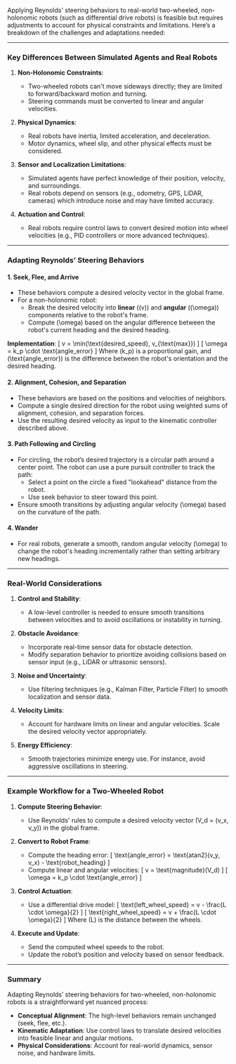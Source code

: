 Applying Reynolds' steering behaviors to real-world two-wheeled, non-holonomic robots (such as differential drive
robots) is feasible but requires adjustments to account for physical constraints and limitations. Here’s a breakdown of
the challenges and adaptations needed:

---

### Key Differences Between Simulated Agents and Real Robots

1. **Non-Holonomic Constraints**:
    - Two-wheeled robots can't move sideways directly; they are limited to forward/backward motion and turning.
    - Steering commands must be converted to linear and angular velocities.

2. **Physical Dynamics**:
    - Real robots have inertia, limited acceleration, and deceleration.
    - Motor dynamics, wheel slip, and other physical effects must be considered.

3. **Sensor and Localization Limitations**:
    - Simulated agents have perfect knowledge of their position, velocity, and surroundings.
    - Real robots depend on sensors (e.g., odometry, GPS, LiDAR, cameras) which introduce noise and may have limited
      accuracy.

4. **Actuation and Control**:
    - Real robots require control laws to convert desired motion into wheel velocities (e.g., PID controllers or more
      advanced techniques).

---

### Adapting Reynolds’ Steering Behaviors

#### 1. **Seek, Flee, and Arrive**

- These behaviors compute a desired velocity vector in the global frame.
- For a non-holonomic robot:
    - Break the desired velocity into **linear** (\(v\)) and **angular** (\(\omega\)) components relative to the robot's
      frame.
    - Compute \(\omega\) based on the angular difference between the robot's current heading and the desired heading.

**Implementation**:
\[
v = \min(\text{desired\_speed}, v_{\text{max}})
\]
\[
\omega = k_p \cdot \text{angle\_error}
\]
Where \(k_p\) is a proportional gain, and \(\text{angle\_error}\) is the difference between the robot's orientation and
the desired heading.

#### 2. **Alignment, Cohesion, and Separation**

- These behaviors are based on the positions and velocities of neighbors.
- Compute a single desired direction for the robot using weighted sums of alignment, cohesion, and separation forces.
- Use the resulting desired velocity as input to the kinematic controller described above.

#### 3. **Path Following and Circling**

- For circling, the robot’s desired trajectory is a circular path around a center point. The robot can use a pure
  pursuit controller to track the path:
    - Select a point on the circle a fixed "lookahead" distance from the robot.
    - Use seek behavior to steer toward this point.
- Ensure smooth transitions by adjusting angular velocity \(\omega\) based on the curvature of the path.

#### 4. **Wander**

- For real robots, generate a smooth, random angular velocity \(\omega\) to change the robot's heading incrementally
  rather than setting arbitrary new headings.

---

### Real-World Considerations

1. **Control and Stability**:
    - A low-level controller is needed to ensure smooth transitions between velocities and to avoid oscillations or
      instability in turning.

2. **Obstacle Avoidance**:
    - Incorporate real-time sensor data for obstacle detection.
    - Modify separation behavior to prioritize avoiding collisions based on sensor input (e.g., LiDAR or ultrasonic
      sensors).

3. **Noise and Uncertainty**:
    - Use filtering techniques (e.g., Kalman Filter, Particle Filter) to smooth localization and sensor data.

4. **Velocity Limits**:
    - Account for hardware limits on linear and angular velocities. Scale the desired velocity vector appropriately.

5. **Energy Efficiency**:
    - Smooth trajectories minimize energy use. For instance, avoid aggressive oscillations in steering.

---

### Example Workflow for a Two-Wheeled Robot

1. **Compute Steering Behavior**:
    - Use Reynolds' rules to compute a desired velocity vector \(V_d = (v_x, v_y)\) in the global frame.
2. **Convert to Robot Frame**:
    - Compute the heading error:
      \[
      \text{angle\_error} = \text{atan2}(v_y, v_x) - \text{robot\_heading}
      \]
    - Compute linear and angular velocities:
      \[
      v = \text{magnitude}(V_d)
      \]
      \[
      \omega = k_p \cdot \text{angle\_error}
      \]
3. **Control Actuation**:
    - Use a differential drive model:
      \[
      \text{left\_wheel\_speed} = v - \frac{L \cdot \omega}{2}
      \]
      \[
      \text{right\_wheel\_speed} = v + \frac{L \cdot \omega}{2}
      \]
      Where \(L\) is the distance between the wheels.

4. **Execute and Update**:
    - Send the computed wheel speeds to the robot.
    - Update the robot’s position and velocity based on sensor feedback.

---

### Summary

Adapting Reynolds’ steering behaviors for two-wheeled, non-holonomic robots is a straightforward yet nuanced process:

- **Conceptual Alignment**: The high-level behaviors remain unchanged (seek, flee, etc.).
- **Kinematic Adaptation**: Use control laws to translate desired velocities into feasible linear and angular motions.
- **Physical Considerations**: Account for real-world dynamics, sensor noise, and hardware limits.

